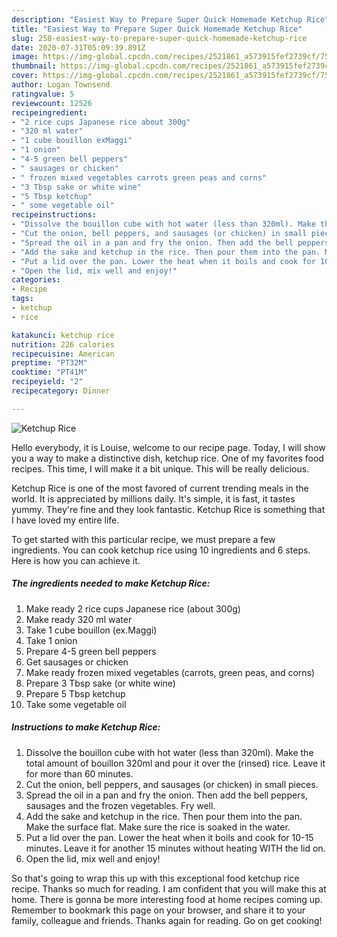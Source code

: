 ```yaml
---
description: "Easiest Way to Prepare Super Quick Homemade Ketchup Rice"
title: "Easiest Way to Prepare Super Quick Homemade Ketchup Rice"
slug: 258-easiest-way-to-prepare-super-quick-homemade-ketchup-rice
date: 2020-07-31T05:09:39.891Z
image: https://img-global.cpcdn.com/recipes/2521861_a573915fef2739cf/751x532cq70/ketchup-rice-recipe-main-photo.jpg
thumbnail: https://img-global.cpcdn.com/recipes/2521861_a573915fef2739cf/751x532cq70/ketchup-rice-recipe-main-photo.jpg
cover: https://img-global.cpcdn.com/recipes/2521861_a573915fef2739cf/751x532cq70/ketchup-rice-recipe-main-photo.jpg
author: Logan Townsend
ratingvalue: 5
reviewcount: 12526
recipeingredient:
- "2 rice cups Japanese rice about 300g"
- "320 ml water"
- "1 cube bouillon exMaggi"
- "1 onion"
- "4-5 green bell peppers"
- " sausages or chicken"
- " frozen mixed vegetables carrots green peas and corns"
- "3 Tbsp sake or white wine"
- "5 Tbsp ketchup"
- " some vegetable oil"
recipeinstructions:
- "Dissolve the bouillon cube with hot water (less than 320ml). Make the total amount of bouillon 320ml and pour it over the (rinsed) rice. Leave it for more than 60 minutes."
- "Cut the onion, bell peppers, and sausages (or chicken) in small pieces."
- "Spread the oil in a pan and fry the onion. Then add the bell peppers, sausages and the frozen vegetables. Fry well."
- "Add the sake and ketchup in the rice. Then pour them into the pan. Make the surface flat. Make sure the rice is soaked in the water."
- "Put a lid over the pan. Lower the heat when it boils and cook for 10-15 minutes. Leave it for another 15 minutes without heating WITH the lid on."
- "Open the lid, mix well and enjoy!"
categories:
- Recipe
tags:
- ketchup
- rice

katakunci: ketchup rice 
nutrition: 226 calories
recipecuisine: American
preptime: "PT32M"
cooktime: "PT41M"
recipeyield: "2"
recipecategory: Dinner

---
```



![Ketchup Rice](https://img-global.cpcdn.com/recipes/2521861_a573915fef2739cf/751x532cq70/ketchup-rice-recipe-main-photo.jpg)

Hello everybody, it is Louise, welcome to our recipe page. Today, I will show you a way to make a distinctive dish, ketchup rice. One of my favorites food recipes. This time, I will make it a bit unique. This will be really delicious.



Ketchup Rice is one of the most favored of current trending meals in the world. It is appreciated by millions daily. It's simple, it is fast, it tastes yummy. They're fine and they look fantastic. Ketchup Rice is something that I have loved my entire life.


To get started with this particular recipe, we must prepare a few ingredients. You can cook ketchup rice using 10 ingredients and 6 steps. Here is how you can achieve it.

<!--inarticleads1-->

##### The ingredients needed to make Ketchup Rice:

1. Make ready 2 rice cups Japanese rice (about 300g)
1. Make ready 320 ml water
1. Take 1 cube bouillon (ex.Maggi)
1. Take 1 onion
1. Prepare 4-5 green bell peppers
1. Get  sausages or chicken
1. Make ready  frozen mixed vegetables (carrots, green peas, and corns)
1. Prepare 3 Tbsp sake (or white wine)
1. Prepare 5 Tbsp ketchup
1. Take  some vegetable oil




<!--inarticleads2-->

##### Instructions to make Ketchup Rice:

1. Dissolve the bouillon cube with hot water (less than 320ml). Make the total amount of bouillon 320ml and pour it over the (rinsed) rice. Leave it for more than 60 minutes.
1. Cut the onion, bell peppers, and sausages (or chicken) in small pieces.
1. Spread the oil in a pan and fry the onion. Then add the bell peppers, sausages and the frozen vegetables. Fry well.
1. Add the sake and ketchup in the rice. Then pour them into the pan. Make the surface flat. Make sure the rice is soaked in the water.
1. Put a lid over the pan. Lower the heat when it boils and cook for 10-15 minutes. Leave it for another 15 minutes without heating WITH the lid on.
1. Open the lid, mix well and enjoy!




So that's going to wrap this up with this exceptional food ketchup rice recipe. Thanks so much for reading. I am confident that you will make this at home. There is gonna be more interesting food at home recipes coming up. Remember to bookmark this page on your browser, and share it to your family, colleague and friends. Thanks again for reading. Go on get cooking!
